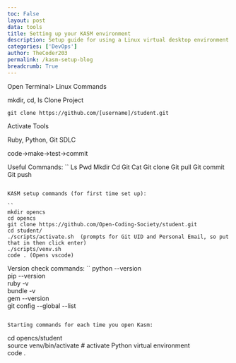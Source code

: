 ```yaml
---
toc: False
layout: post
data: tools
title: Setting up your KASM environment
description: Setup guide for using a Linux virtual desktop environment on your computer.
categories: ['DevOps']
author: TheCoder203
permalink: /kasm-setup-blog
breadcrumb: True 
---
```


Open Terminal> Linux Commands

mkdir, cd, ls Clone Project

`git clone https://github.com/[username]/student.git`

Activate Tools

Ruby, Python, Git SDLC

code->make->test->commit

Useful Commands:
``
Ls
Pwd
Mkdir
Cd
Git
Cat
Git clone
Git pull
Git commit
Git push
```

KASM setup commands (for first time set up):

``
mkdir opencs  
cd opencs  
git clone https://github.com/Open-Coding-Society/student.git  
cd student/
./scripts/activate.sh  (prompts for Git UID and Personal Email, so put that in then click enter)  
./scripts/venv.sh  
code . (Opens vscode) 
``` 
Version check commands: 
`` 
python --version  
pip --version  
ruby -v  
bundle -v  
gem --version  
git config --global --list  
```

Starting commands for each time you open Kasm:
```
cd opencs/student  
source venv/bin/activate # activate Python virtual environment  
code .
```